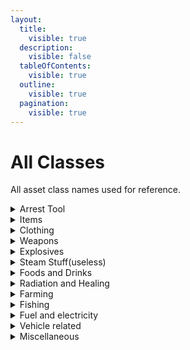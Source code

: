 ```yaml
---
layout:
  title:
    visible: true
  description:
    visible: false
  tableOfContents:
    visible: true
  outline:
    visible: true
  pagination:
    visible: true
---
```


# All Classes

All asset class names used for reference.

<details>

<summary>Arrest Tool</summary>

* ItemArrestEndAsset/Arrest End Asset
* ItemArrestStartAsset/Arrest Start Asset

</details>

<details>

<summary>Items</summary>

* ItemAsset/Item Asset
* ItemSupplyAsset/Supply Asset

</details>

<details>

<summary>Clothing</summary>

* ItemBackpackAsset/Backpack Asset
* ItemBagAsset/Bag Asset
* ItemClothingAsset/Clothing Asset
* ItemGearAsset/Gear Asset
* ItemGlassesAsset/Glasses Asset
* ItemHatAsset/Hat Asset
* ItemPantsAsset/Pants Asset
* ItemShirtAsset/Shirt Asset
* ItemVestAsset/Vest Asset
* OutfitAsset/Outfit Asset

</details>

<details>

<summary>Weapons</summary>

* ItemWeaponAsset/Weapon Asset
* ItemTacticalAsset/Tactical Asset
* ItemBarrelAsset/Barrel Asset
* ItemCaliberAsset/Caliber Asset
* ItemGripAsset/Grip Asset
* ItemGunAsset/Gun Asset
* ItemMagazineAsset/Magazine Asset
* ItemMeleeAsset/Melee Asset
* ItemOpticAsset/Optic Asset
* ItemSentryAsset/Sentry Asset
* ItemSightAsset/Sight Asset
* ItemThrowableAsset/Throwable Asset

</details>

<details>

<summary>Explosives</summary>

* ItemDetonatorAsset/Detonator Asset
* ItemChargeAsset/Charge Asset

</details>

<details>

<summary>Steam Stuff(useless)</summary>

* ~~ItemBoxAsset/Box Asset~~
* ~~ItemKeyAsset/Key Asset~~

</details>

<details>

<summary>Foods and Drinks</summary>

* ItemConsumeableAsset/Consumeable Asset
* ItemFoodAsset/Food Asset
* ItemWaterAsset/Water Asset

</details>

<details>

<summary>Radiation and Healing</summary>

* ItemFilterAsset/Filter Asset
* ItemMaskAsset/Mask Asset
* ItemMedicalAsset/Medical Asset

</details>

<details>

<summary>Farming</summary>

* ItemFarmAsset/Farm Asset
* ItemGrowerAsset/Grower Asset

</details>

<details>

<summary>Fishing</summary>

* ItemFisherAsset/Fisher Asset

</details>

<details>

<summary>Fuel and electricity</summary>

* ItemFuelAsset/Fuel Asset
* ItemGeneratorAsset/Generator Asset
* ItemOilPumpAsset/Oil Pump Asset
* ItemRefillAsset/Refill Asset
* ItemTankAsset/Tank Asset
* Physical SpObjects
* ItemPlaceableAsset/Placeable
* ItemMapAsset/Map Asset
* ItemStorageAsset/Storage Asset
* ItemStructureAsset/Structure Asset
* ItemBarricadeAsset/Barricade Asset
* ItemBeaconAsset/Beacon Asset
* FoliageAsset/Foliage Asset
* LevelAsset/Level Asset
* ObjectAsset/Object Asset
* PhysicsMaterialAsset/Physics Material Asset
* PhysicsMaterialExtensionAsset/Physics Material Extension Asset
* ResourceAsset/Resource Asset
* ItemTrapAsset/Trap Asset

</details>

<details>

<summary>Vehicle related</summary>

* ItemTireAsset/Tire Asset
* ItemToolAsset/Tool Asset
* ItemVehicleRepairToolAsset/Vehicle Repair Tool Asset
* VehicleAsset/Vehicle Asset
* VehiclePhysicsProfileAsset/Vehicle Physics Profile Asset

</details>

<details>

<summary>Miscellaneous</summary>

* ItemCloudAsset/Cloud Asset
* ItemCurrencyAsset/Currency Asset
* ItemLibraryAsset/Library Asset
* CraftingBlacklistAsset/Crafting Blacklist Asset
* AnimalAsset/Animal Asset
* AirdropAsset/Airdrop Asset
* EffectAsset/Effect Asset
* NPCAsset/NPC Asset
* SpawnAsset/Spawn Asset
* StereoSongAsset/Stereo Song Asset
* WeatherAsset/Weather Asset
* ZombieDifficultyAsset/ Zombie Difficulty Asset

</details>


